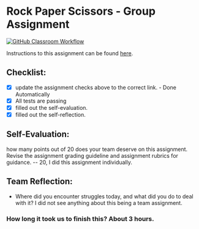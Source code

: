 Rock Paper Scissors - Group Assignment
===================================
[![GitHub Classroom Workflow](https://s///github.com/it3049c-fall22-henderson/rock-paper-scissors-IsaiahDicristo/actions/workflows/classroom.yml/badge.svg)](https://s///github.com/it3049c-fall22-henderson/rock-paper-scissors-IsaiahDicristo/actions/workflows/classroom.yml)

Instructions to this assignment can be found [here](https://it3049c.github.io/Material/Assignments/3.Rock_Paper_Scissors/).

## Checklist:
- [x] update the assignment checks above to the correct link. - Done Automatically
- [x] All tests are passing
- [x] filled out the self-evaluation.
- [x] filled out the self-reflection.

## Self-Evaluation: 
how many points out of 20 does your team deserve on this assignment. Revise the assignment grading guideline and assignment rubrics for guidance.  -- 20, I did this assignment individually.

## Team Reflection:
- Where did you encounter struggles today, and what did you do to deal with it? I did not see anything about this being a team assignment.


### How long it took us to finish this? About 3 hours.
